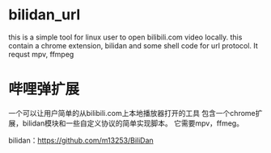 # bilidan_url
this is a simple tool for linux user to open bilibili.com video locally.
this contain a chrome extension, bilidan and some shell code for url protocol.
It requst mpv, ffmpeg

# 哔哩弹扩展
一个可以让用户简单的从bilibili.com上本地播放器打开的工具
包含一个chrome扩展，bilidan模块和一些自定义协议的简单实现脚本。
它需要mpv，ffmeg。

bilidan：https://github.com/m13253/BiliDan
